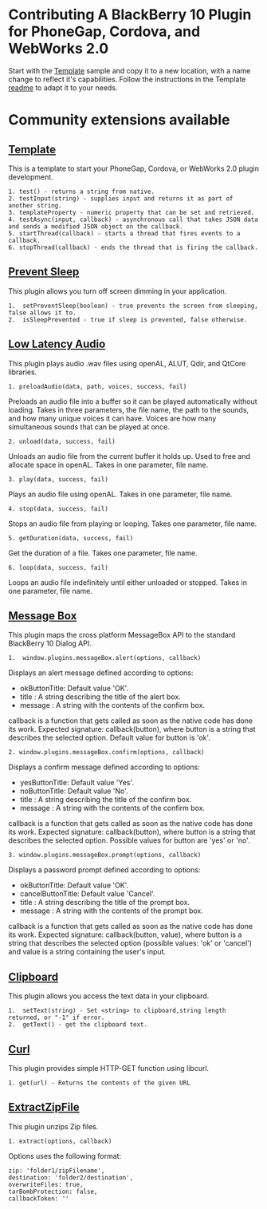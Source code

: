 # Contributing A BlackBerry 10 Plugin for PhoneGap, Cordova, and WebWorks 2.0

Start with the [Template](https://github.com/blackberry/WebWorks-Community-APIs/tree/master/BB10-Cordova/Template) sample and copy it to a new location, with a name change to reflect it's capabilities. Follow the instructions in the Template [readme](https://github.com/blackberry/WebWorks-Community-APIs/blob/master/BB10-Cordova/Template/README.md) to adapt it to your needs.

# Community extensions available

## [Template](https://github.com/blackberry/WebWorks-Community-APIs/tree/master/BB10-Cordova/Template)
	
This is a template to start your PhoneGap, Cordova, or WebWorks 2.0 plugin development.

	1. test() - returns a string from native.
	2. testInput(string) - supplies input and returns it as part of another string.
	3. templateProperty - numeric property that can be set and retrieved.
	4. testAsync(input, callback) - asynchronous call that takes JSON data and sends a modified JSON object on the callback.
	5. startThread(callback) - starts a thread that fires events to a callback.
	6. stopThread(callback) - ends the thread that is firing the callback.

## [Prevent Sleep](https://github.com/blackberry/WebWorks-Community-APIs/tree/master/BB10-Cordova/PreventSleep)
	
This plugin allows you turn off screen dimming in your application.

	1.  setPreventSleep(boolean) - true prevents the screen from sleeping, false allows it to.
	2.  isSleepPrevented - true if sleep is prevented, false otherwise.

## [Low Latency Audio](https://github.com/blackberry/WebWorks-Community-APIs/tree/master/BB10-Cordova/LowLatencyAudio)

This plugin plays audio .wav files using openAL, ALUT, Qdir, and QtCore libraries.

	1. preloadAudio(data, path, voices, success, fail) 

Preloads an audio file into a buffer so it can be played automatically without loading. Takes in three parameters, the file name, the path to the sounds, and how many unique voices it can have. Voices are how many simultaneous sounds that can be played at once.

    2. unload(data, success, fail)
    
Unloads an audio file from the current buffer it holds up. Used to free and allocate space in openAL. Takes in one parameter, file name.
    
    3. play(data, success, fail)
    
Plays an audio file using openAL. Takes in one parameter, file name.
    
    4. stop(data, success, fail)
    
Stops an audio file from playing or looping. Takes one parameter, file name.
    
    5. getDuration(data, success, fail)
    
Get the duration of a file. Takes one parameter, file name.
    
    6. loop(data, success, fail)
    
Loops an audio file indefinitely until either unloaded or stopped. Takes in one parameter, file name.

## [Message Box](https://github.com/blackberry/WebWorks-Community-APIs/tree/master/BB10-Cordova/MessageBox)
	
This plugin maps the cross platform MessageBox API to the standard BlackBerry 10 Dialog API.

	1.  window.plugins.messageBox.alert(options, callback)
	
Displays an alert message defined according to options: 

* okButtonTitle: Default value 'OK'.
* title : A string describing the title of the alert box.
* message : A string with the contents of the confirm box. 

callback is a function that gets called as soon as the native code has done its work. Expected signature: callback(button), where button is a string that describes the selected option. Default value for button is 'ok'.
 
	2. window.plugins.messageBox.confirm(options, callback)
 	
Displays a confirm message defined according to options:

* yesButtonTitle: Default value 'Yes'.
* noButtonTitle: Default value 'No'.
* title : A string describing the title of the confirm box.
* message : A string with the contents of the confirm box.

callback is a function that gets called as soon as the native code has done its work. Expected signature:  callback(button), where button is a string that describes the selected option. Possible values for button are 'yes' or 'no'.

	3. window.plugins.messageBox.prompt(options, callback)
	
Displays a password prompt defined according to options:

* okButtonTitle: Default value 'OK'.
* cancelButtonTitle: Default value 'Cancel'.
* title : A string describing the title of the prompt box.
* message : A string with the contents of the prompt box.

callback is a function that gets called as soon as the native code has done its work. Expected signature: callback(button, value), where button is a string that describes the selected option (possible values: 'ok' or 'cancel') and value is a string containing the user's input. 
 

	
## [Clipboard](https://github.com/blackberry/WebWorks-Community-APIs/tree/master/BB10-Cordova/Clipboard)
	
This plugin allows you access the text data in your clipboard.

	1.  setText(string) - Set <string> to clipboard,string length returned, or "-1" if error.
	2.  getText() - get the clipboard text.

## [Curl](https://github.com/blackberry/WebWorks-Community-APIs/tree/master/BB10-Cordova/Curl)

This plugin provides simple HTTP-GET function using libcurl.

	1. get(url) - Returns the contents of the given URL

## [ExtractZipFile](https://github.com/blackberry/WebWorks-Community-APIs/tree/master/BB10-Cordova/ExtractZipFile)

This plugin unzips Zip files.

	1. extract(options, callback)

Options uses the following format:

	zip: 'folder1/zipFilename',
	destination: 'folder2/destination',
	overwriteFiles: true,
	tarBombProtection: false,
	callbackToken: ''


